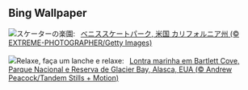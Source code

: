 ## Bing Wallpaper
![](https://www.bing.com/th?id=OHR.VeniceSkatePark_JA-JP4662081868_UHD.jpg&w=1000)スケーターの楽園:&nbsp;&ensp;[ベニススケートパーク, 米国 カリフォルニア州 (© EXTREME-PHOTOGRAPHER/Getty Images)](https://www.bing.com/th?id=OHR.VeniceSkatePark_JA-JP4662081868_UHD.jpg)
<br><br/>
![](https://www.bing.com/th?id=OHR.GlacierBayOtter_PT-BR5509451113_UHD.jpg&w=1000)Relaxe, faça um lanche e relaxe:&nbsp;&ensp;[Lontra marinha em Bartlett Cove, Parque Nacional e Reserva de Glacier Bay, Alasca, EUA (© Andrew Peacock/Tandem Stills + Motion)](https://www.bing.com/th?id=OHR.GlacierBayOtter_PT-BR5509451113_UHD.jpg)
<br><br/>
